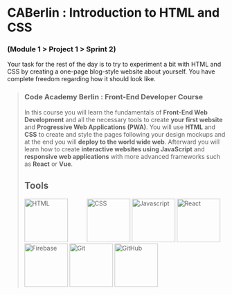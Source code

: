 # CABerlin : Introduction to HTML and CSS 
### (Module 1 > Project 1 > Sprint 2)

Your task for the rest of the day is to try to experiment a bit with HTML and CSS by creating a one-page blog-style website about yourself. You have complete freedom regarding how it should look like.


> ### Code Academy Berlin : Front-End Developer Course
> In this course you will learn the fundamentals of **Front-End Web Development** and all the necessary tools to create **your first website** and **Progressive Web Applications (PWA)**. You will use **HTML** and **CSS** to create and style the pages following your design mockups and at the end you will **deploy to the world wide web**. Afterward you will learn how to create **interactive websites using JavaScript** and **responsive web applications** with more advanced frameworks such as **React** or **Vue**.
> ## Tools
> <img src="https://www.codeacademyberlin.com/static/d8d70a4c78d92992de6daff7f09bdc67/html5-without-wordmark-black-white_MdL.svg" width="100px" alt="HTML" style="margin-right:40px">     <img src="https://www.codeacademyberlin.com/static/9e68278dfb52e82043adb1dc95eaf23c/CSS-3-01.svg" width="100px" alt="CSS"> <img src="https://www.codeacademyberlin.com/static/cde04eeda1a297b8c4249bd8f4a417bb/javascript-copia.svg" width="100px" alt="Javascript"> <img src="https://www.codeacademyberlin.com/static/e64750157111b7c91b521bd45132b2f2/react-icon.svg" width="100px" alt="React"> <img src="https://www.codeacademyberlin.com/static/66d64ebff7391892fa3b27032e5b2e42/firebase.svg" width="100px" alt="Firebase"> <img src="https://www.codeacademyberlin.com/static/c74437221206afd376c216b15ad58be4/git-icon.svg" width="100px" alt="Git"> <img src="https://www.codeacademyberlin.com/static/683f90e8f529171f8d4b0fdd26d3dd39/github-1.svg" width="100px" alt="GitHub">
